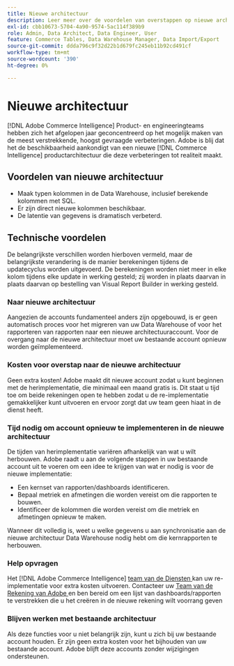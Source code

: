```yaml
---
title: Nieuwe architectuur
description: Leer meer over de voordelen van overstappen op nieuwe architectuur.
exl-id: cbb10673-5704-4a90-9574-5ac114f389b9
role: Admin, Data Architect, Data Engineer, User
feature: Commerce Tables, Data Warehouse Manager, Data Import/Export
source-git-commit: ddda796c9f32d22b1d679fc245eb11b92cd491cf
workflow-type: tm+mt
source-wordcount: '390'
ht-degree: 0%

---
```


# Nieuwe architectuur

[!DNL Adobe Commerce Intelligence] Product- en engineeringteams hebben zich het afgelopen jaar geconcentreerd op het mogelijk maken van de meest verstrekkende, hoogst gevraagde verbeteringen. Adobe is blij dat het de beschikbaarheid aankondigt van een nieuwe [!DNL Commerce Intelligence] productarchitectuur die deze verbeteringen tot realiteit maakt.

## Voordelen van nieuwe architectuur

* Maak typen kolommen in de Data Warehouse, inclusief berekende kolommen met SQL.
* Er zijn direct nieuwe kolommen beschikbaar.
* De latentie van gegevens is dramatisch verbeterd.

## Technische voordelen

De belangrijkste verschillen worden hierboven vermeld, maar de belangrijkste verandering is de manier berekeningen tijdens de updatecyclus worden uitgevoerd. De berekeningen worden niet meer in elke kolom tijdens elke update in werking gesteld; zij worden in plaats daarvan in plaats daarvan op bestelling van Visual Report Builder in werking gesteld.

### Naar nieuwe architectuur

Aangezien de accounts fundamenteel anders zijn opgebouwd, is er geen automatisch proces voor het migreren van uw Data Warehouse of voor het rapporteren van rapporten naar een nieuwe architectuuraccount. Voor de overgang naar de nieuwe architectuur moet uw bestaande account opnieuw worden geïmplementeerd.

### Kosten voor overstap naar de nieuwe architectuur

Geen extra kosten! Adobe maakt dit nieuwe account zodat u kunt beginnen met de herimplementatie, die minimaal een maand gratis is. Dit staat u tijd toe om beide rekeningen open te hebben zodat u de re-implementatie gemakkelijker kunt uitvoeren en ervoor zorgt dat uw team geen hiaat in de dienst heeft.

### Tijd nodig om account opnieuw te implementeren in de nieuwe architectuur

De tijden van herimplementatie variëren afhankelijk van wat u wilt herbouwen. Adobe raadt u aan de volgende stappen in uw bestaande account uit te voeren om een idee te krijgen van wat er nodig is voor de nieuwe implementatie:

* Een kernset van rapporten/dashboards identificeren.
* Bepaal metriek en afmetingen die worden vereist om die rapporten te bouwen.
* Identificeer de kolommen die worden vereist om die metriek en afmetingen opnieuw te maken.

Wanneer dit volledig is, weet u welke gegevens u aan synchronisatie aan de nieuwe architectuur Data Warehouse nodig hebt om die kernrapporten te herbouwen.

### Help opvragen

Het [!DNL Adobe Commerce Intelligence] [ team van de Diensten ](https://experienceleague.adobe.com/docs/commerce-knowledge-base/kb/troubleshooting/miscellaneous/mbi-service-policies.html?lang=nl-NL) kan uw re-implementatie voor extra kosten uitvoeren. Contacteer uw [ Team van de Rekening van Adobe ](../../guide-overview.md#Submitting-a-Support-Ticket) en ben bereid om een lijst van dashboards/rapporten te verstrekken die u het creëren in de nieuwe rekening wilt voorrang geven

### Blijven werken met bestaande architectuur

Als deze functies voor u niet belangrijk zijn, kunt u zich bij uw bestaande account houden. Er zijn geen extra kosten voor het bijhouden van uw bestaande account. Adobe blijft deze accounts zonder wijzigingen ondersteunen.
